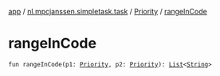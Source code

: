 [app](../../index.md) / [nl.mpcjanssen.simpletask.task](../index.md) / [Priority](index.md) / [rangeInCode](.)

# rangeInCode

`fun rangeInCode(p1: `[`Priority`](index.md)`, p2: `[`Priority`](index.md)`): `[`List`](https://kotlinlang.org/api/latest/jvm/stdlib/kotlin.collections/-list/index.html)`<`[`String`](https://kotlinlang.org/api/latest/jvm/stdlib/kotlin/-string/index.html)`>`